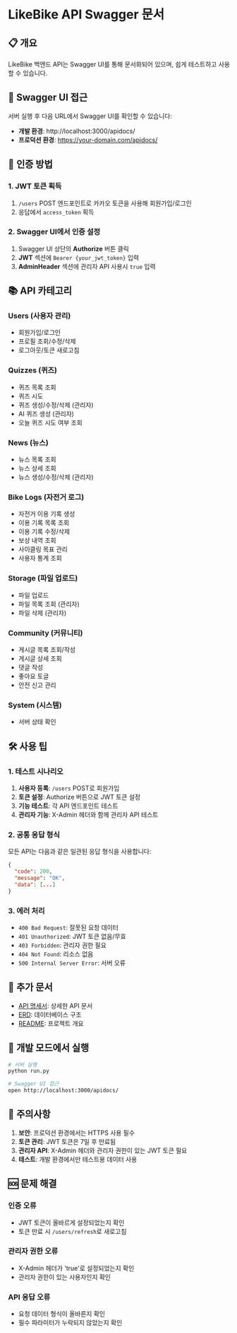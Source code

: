 # LikeBike API Swagger 문서

## 📋 개요

LikeBike 백엔드 API는 Swagger UI를 통해 문서화되어 있으며, 쉽게 테스트하고 사용할 수 있습니다.

## 🔗 Swagger UI 접근

서버 실행 후 다음 URL에서 Swagger UI를 확인할 수 있습니다:

- **개발 환경**: http://localhost:3000/apidocs/
- **프로덕션 환경**: https://your-domain.com/apidocs/

## 🔐 인증 방법

### 1. JWT 토큰 획득

1. `/users` POST 엔드포인트로 카카오 토큰을 사용해 회원가입/로그인
2. 응답에서 `access_token` 획득

### 2. Swagger UI에서 인증 설정

1. Swagger UI 상단의 **Authorize** 버튼 클릭
2. **JWT** 섹션에 `Bearer {your_jwt_token}` 입력
3. **AdminHeader** 섹션에 관리자 API 사용시 `true` 입력

## 📚 API 카테고리

### Users (사용자 관리)

- 회원가입/로그인
- 프로필 조회/수정/삭제
- 로그아웃/토큰 새로고침

### Quizzes (퀴즈)

- 퀴즈 목록 조회
- 퀴즈 시도
- 퀴즈 생성/수정/삭제 (관리자)
- AI 퀴즈 생성 (관리자)
- 오늘 퀴즈 시도 여부 조회

### News (뉴스)

- 뉴스 목록 조회
- 뉴스 상세 조회
- 뉴스 생성/수정/삭제 (관리자)

### Bike Logs (자전거 로그)

- 자전거 이용 기록 생성
- 이용 기록 목록 조회
- 이용 기록 수정/삭제
- 보상 내역 조회
- 사이클링 목표 관리
- 사용자 통계 조회

### Storage (파일 업로드)

- 파일 업로드
- 파일 목록 조회 (관리자)
- 파일 삭제 (관리자)

### Community (커뮤니티)

- 게시글 목록 조회/작성
- 게시글 상세 조회
- 댓글 작성
- 좋아요 토글
- 안전 신고 관리

### System (시스템)

- 서버 상태 확인

## 🛠️ 사용 팁

### 1. 테스트 시나리오

1. **사용자 등록**: `/users` POST로 회원가입
2. **토큰 설정**: Authorize 버튼으로 JWT 토큰 설정
3. **기능 테스트**: 각 API 엔드포인트 테스트
4. **관리자 기능**: X-Admin 헤더와 함께 관리자 API 테스트

### 2. 공통 응답 형식

모든 API는 다음과 같은 일관된 응답 형식을 사용합니다:

```json
{
  "code": 200,
  "message": "OK",
  "data": [...]
}
```

### 3. 에러 처리

- `400 Bad Request`: 잘못된 요청 데이터
- `401 Unauthorized`: JWT 토큰 없음/무효
- `403 Forbidden`: 관리자 권한 필요
- `404 Not Found`: 리소스 없음
- `500 Internal Server Error`: 서버 오류

## 📖 추가 문서

- [API 명세서](./API_DOCUMENTATION.md): 상세한 API 문서
- [ERD](./docs/ERD.md): 데이터베이스 구조
- [README](./README.md): 프로젝트 개요

## 🔧 개발 모드에서 실행

```bash
# 서버 실행
python run.py

# Swagger UI 접근
open http://localhost:3000/apidocs/
```

## 📝 주의사항

1. **보안**: 프로덕션 환경에서는 HTTPS 사용 필수
2. **토큰 관리**: JWT 토큰은 7일 후 만료됨
3. **관리자 API**: X-Admin 헤더와 관리자 권한이 있는 JWT 토큰 필요
4. **테스트**: 개발 환경에서만 테스트용 데이터 사용

## 🆘 문제 해결

### 인증 오류

- JWT 토큰이 올바르게 설정되었는지 확인
- 토큰 만료 시 `/users/refresh`로 새로고침

### 관리자 권한 오류

- X-Admin 헤더가 'true'로 설정되었는지 확인
- 관리자 권한이 있는 사용자인지 확인

### API 응답 오류

- 요청 데이터 형식이 올바른지 확인
- 필수 파라미터가 누락되지 않았는지 확인
